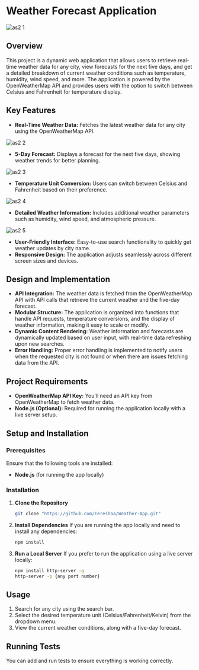 # Weather Forecast Application

![as2 1](https://github.com/user-attachments/assets/5bdfe0d4-c3d0-4ab1-89cb-56aa0212f669)




## Overview

This project is a dynamic web application that allows users to retrieve real-time weather data for any city, view forecasts for the next five days, and get a detailed breakdown of current weather conditions such as temperature, humidity, wind speed, and more. The application is powered by the OpenWeatherMap API and provides users with the option to switch between Celsius and Fahrenheit for temperature display.

## Key Features

- **Real-Time Weather Data:** Fetches the latest weather data for any city using the OpenWeatherMap API.

![as2 2](https://github.com/user-attachments/assets/3adae9df-d04b-4d8a-bc54-8601b945e2c9)


- **5-Day Forecast:** Displays a forecast for the next five days, showing weather trends for better planning.
  
![as2 3](https://github.com/user-attachments/assets/1ac603a0-baaa-47ce-beba-dd6ceb696d43)



- **Temperature Unit Conversion:** Users can switch between Celsius and Fahrenheit based on their preference.
  
![as2 4](https://github.com/user-attachments/assets/98659148-c2b6-4317-aabf-658125faacb9)



- **Detailed Weather Information:** Includes additional weather parameters such as humidity, wind speed, and atmospheric pressure.
  
![as2 5](https://github.com/user-attachments/assets/153b88ea-d0ad-4714-8fda-ea903a52cdc4)



- **User-Friendly Interface:** Easy-to-use search functionality to quickly get weather updates by city name.
- **Responsive Design:** The application adjusts seamlessly across different screen sizes and devices.

## Design and Implementation

- **API Integration:** The weather data is fetched from the OpenWeatherMap API with API calls that retrieve the current weather and the five-day forecast. 
- **Modular Structure:** The application is organized into functions that handle API requests, temperature conversions, and the display of weather information, making it easy to scale or modify.
- **Dynamic Content Rendering:** Weather information and forecasts are dynamically updated based on user input, with real-time data refreshing upon new searches.
- **Error Handling:** Proper error handling is implemented to notify users when the requested city is not found or when there are issues fetching data from the API.

## Project Requirements

- **OpenWeatherMap API Key:** You'll need an API key from OpenWeatherMap to fetch weather data.
- **Node.js (Optional):** Required for running the application locally with a live server setup.

## Setup and Installation

### Prerequisites

Ensure that the following tools are installed:

- **Node.js** (for running the app locally)

### Installation

1. **Clone the Repository**
   ```bash
   git clone "https://github.com/Tereshaa/Weather-App.git"
   ```
2. **Install Dependencies**
   If you are running the app locally and need to install any dependencies:
   ```bash
   npm install
   ```

3. **Run a Local Server**
   If you prefer to run the application using a live server locally:
   ```bash
   npm install http-server -g
   http-server -p {any port number}
   ```

## Usage

1. Search for any city using the search bar.
2. Select the desired temperature unit (Celsius/Fahrenheit/Kelvin) from the dropdown menu.
3. View the current weather conditions, along with a five-day forecast.

## Running Tests

You can add and run tests to ensure everything is working correctly.

